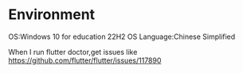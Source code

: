 # Environment

OS:Windows 10 for education 22H2
OS Language:Chinese Simplified

When I run flutter doctor,get issues like https://github.com/flutter/flutter/issues/117890
